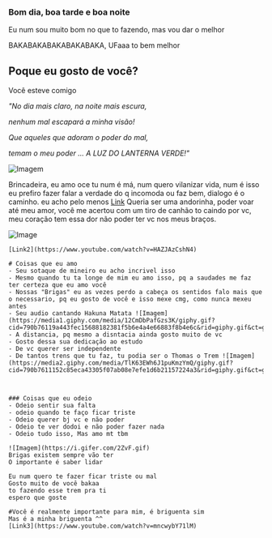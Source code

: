 ### Bom dia, boa tarde e boa noite

Eu num sou muito bom no que to fazendo, mas vou dar o melhor

BAKABAKABAKABAKABAKA, UFaaa to bem melhor

## Poque eu gosto de você?
Você esteve comigo 

_"No dia mais claro, na noite mais escura,_

_nenhum mal escapará a minha visão!_

_Que aqueles que adoram o poder do mal,_

_temam o meu poder ... A LUZ DO LANTERNA VERDE!"_

![Imagem](https://terraverso.com.br/wp-content/uploads/2017/09/laira.gif)

Brincadeira, eu amo oce tu num é má, num quero vilanizar vida, num é isso eu prefiro fazer falar a verdade do q incomoda ou faz bem, dialogo é o caminho. eu acho pelo menos
[Link](https://www.youtube.com/watch?v=7M8m4LyFSkE)
Queria ser uma andorinha, poder voar até meu amor, você me acertou com um tiro de canhão to caindo por vc, meu coração tem essa dor não poder ter vc nos meus braços.

![Image](https://i.pinimg.com/originals/16/a6/71/16a671b589655574ba77e0c2788a0a9e.gif)
```Tomando notas
[Link2](https://www.youtube.com/watch?v=HAZJAzCshN4)

# Coisas que eu amo
- Seu sotaque de mineiro eu acho incrivel isso
- Mesmo quando tu ta longe de mim eu amo isso, pq a saudades me faz ter certeza que eu amo você
- Nossas "Brigas" eu as vezes perdo a cabeça os sentidos falo mais que o necessario, pq eu gosto de você e isso mexe cmg, como nunca mexeu antes
- Seu audio cantando Hakuna Matata ![Imagem](https://media1.giphy.com/media/12CmDbPafGzs3K/giphy.gif?cid=790b76119a443fec15688182381f5b6e4a4e66883f8b4e6c&rid=giphy.gif&ct=g)
- A distancia, pq mesmo a disntacia ainda gosto muito de vc
- Gosto dessa sua dedicação ao estudo
- De vc querer ser independente
- De tantos trens que tu faz, tu podia ser o Thomas o Trem ![Imagem](https://media2.giphy.com/media/TlK63EWh6J1puKmzYmQ/giphy.gif?cid=790b7611152c85eca43305f07ab08e7efe1d6b21157224a3&rid=giphy.gif&ct=g)



### Coisas que eu odeio
- Odeio sentir sua falta
- odeio quando te faço ficar triste
- Odeio querer bj vc e não poder
- Odeio te ver dodoi e não poder fazer nada
- Odeio tudo isso, Mas amo mt tbm

![Imagem](https://i.gifer.com/2ZvF.gif)
Brigas existem sempre vão ter
O importante é saber lidar

Eu num quero te fazer ficar triste ou mal
Gosto muito de você bakaa
to fazendo esse trem pra ti
espero que goste

#Você é realmente importante para mim, é briguenta sim
Mas é a minha briguenta ^^
[Link3](https://www.youtube.com/watch?v=mncwybY71lM)
